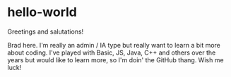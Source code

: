 # hello-world

Greetings and salutations!

Brad here. I'm really an admin / IA type but really want to learn a bit more about coding. I've played with Basic, JS, Java, C++ and others over the years but would like to learn more, so I'm doin' the GitHub thang. Wish me luck! 
